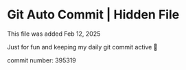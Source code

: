 # Git Auto Commit | Hidden File

This file was added Feb 12, 2025

Just for fun and keeping my daily git commit active 🤪

commit number: 395319
